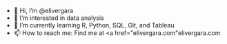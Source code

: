 - 👋 Hi, I’m @elivergara
- 👀 I’m interested in data analysis
- 🌱 I’m currently learning R, Python, SQL, Git, and Tableau
- 📫 How to reach me: Find me at <a href="elivergara.com"</a>elivergara.com 
